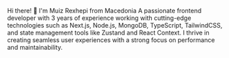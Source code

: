 Hi there! 👋 I'm Muiz Rexhepi from Macedonia
A passionate frontend developer with 3 years of experience working with cutting-edge technologies such as Next.js, Node.js, MongoDB, TypeScript, TailwindCSS, and state management tools like Zustand and React Context. I thrive in creating seamless user experiences with a strong focus on performance and maintainability.
